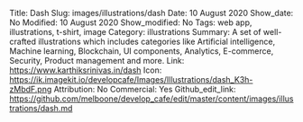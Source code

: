 Title: Dash
Slug: images/illustrations/dash
Date: 10 August 2020
Show_date: No
Modified: 10 August 2020
Show_modified: No
Tags: web app, illustrations, t-shirt, image
Category: illustrations
Summary: A set of well-crafted illustrations which includes categories like Artificial intelligence, Machine learning, Blockchain, UI components, Analytics, E-commerce, Security, Product management and more.
Link: https://www.karthiksrinivas.in/dash
Icon: https://ik.imagekit.io/developcafe/Images/Illustrations/dash_K3h-zMbdF.png
Attribution: No
Commercial: Yes
Github_edit_link: https://github.com/melboone/develop_cafe/edit/master/content/images/illustrations/dash.md